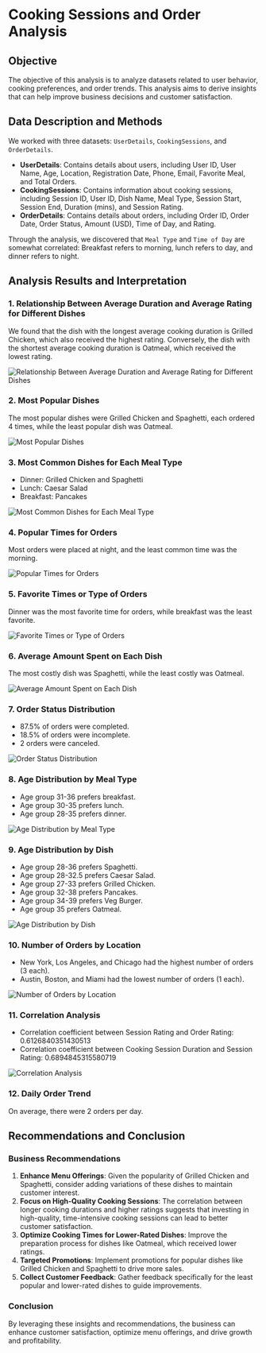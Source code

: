 # Cooking Sessions and Order Analysis

## Objective

The objective of this analysis is to analyze datasets related to user behavior, cooking preferences, and order trends. This analysis aims to derive insights that can help improve business decisions and customer satisfaction.

## Data Description and Methods

We worked with three datasets: `UserDetails`, `CookingSessions`, and `OrderDetails`.

- **UserDetails**: Contains details about users, including User ID, User Name, Age, Location, Registration Date, Phone, Email, Favorite Meal, and Total Orders.
- **CookingSessions**: Contains information about cooking sessions, including Session ID, User ID, Dish Name, Meal Type, Session Start, Session End, Duration (mins), and Session Rating.
- **OrderDetails**: Contains details about orders, including Order ID, Order Date, Order Status, Amount (USD), Time of Day, and Rating.

Through the analysis, we discovered that `Meal Type` and `Time of Day` are somewhat correlated: Breakfast refers to morning, lunch refers to day, and dinner refers to night.

## Analysis Results and Interpretation

### 1. Relationship Between Average Duration and Average Rating for Different Dishes
We found that the dish with the longest average cooking duration is Grilled Chicken, which also received the highest rating. Conversely, the dish with the shortest average cooking duration is Oatmeal, which received the lowest rating.

![Relationship Between Average Duration and Average Rating for Different Dishes](path_to_image)

### 2. Most Popular Dishes
The most popular dishes were Grilled Chicken and Spaghetti, each ordered 4 times, while the least popular dish was Oatmeal.

![Most Popular Dishes](path_to_image)

### 3. Most Common Dishes for Each Meal Type
- Dinner: Grilled Chicken and Spaghetti
- Lunch: Caesar Salad
- Breakfast: Pancakes

![Most Common Dishes for Each Meal Type](path_to_image)

### 4. Popular Times for Orders
Most orders were placed at night, and the least common time was the morning.

![Popular Times for Orders](path_to_image)

### 5. Favorite Times or Type of Orders
Dinner was the most favorite time for orders, while breakfast was the least favorite.

![Favorite Times or Type of Orders](path_to_image)

### 6. Average Amount Spent on Each Dish
The most costly dish was Spaghetti, while the least costly was Oatmeal.

![Average Amount Spent on Each Dish](path_to_image)

### 7. Order Status Distribution
- 87.5% of orders were completed.
- 18.5% of orders were incomplete.
- 2 orders were canceled.

![Order Status Distribution](path_to_image)

### 8. Age Distribution by Meal Type
- Age group 31-36 prefers breakfast.
- Age group 30-35 prefers lunch.
- Age group 28-35 prefers dinner.

![Age Distribution by Meal Type](path_to_image)

### 9. Age Distribution by Dish
- Age group 28-36 prefers Spaghetti.
- Age group 28-32.5 prefers Caesar Salad.
- Age group 27-33 prefers Grilled Chicken.
- Age group 32-38 prefers Pancakes.
- Age group 34-39 prefers Veg Burger.
- Age group 35 prefers Oatmeal.

![Age Distribution by Dish](path_to_image)

### 10. Number of Orders by Location
- New York, Los Angeles, and Chicago had the highest number of orders (3 each).
- Austin, Boston, and Miami had the lowest number of orders (1 each).

![Number of Orders by Location](path_to_image)

### 11. Correlation Analysis
- Correlation coefficient between Session Rating and Order Rating: 0.6126840351430513
- Correlation coefficient between Cooking Session Duration and Session Rating: 0.6894845315580719

![Correlation Analysis](path_to_image)

### 12. Daily Order Trend
On average, there were 2 orders per day.

## Recommendations and Conclusion

### Business Recommendations

1. **Enhance Menu Offerings**: Given the popularity of Grilled Chicken and Spaghetti, consider adding variations of these dishes to maintain customer interest.
2. **Focus on High-Quality Cooking Sessions**: The correlation between longer cooking durations and higher ratings suggests that investing in high-quality, time-intensive cooking sessions can lead to better customer satisfaction.
3. **Optimize Cooking Times for Lower-Rated Dishes**: Improve the preparation process for dishes like Oatmeal, which received lower ratings.
4. **Targeted Promotions**: Implement promotions for popular dishes like Grilled Chicken and Spaghetti to drive more sales.
5. **Collect Customer Feedback**: Gather feedback specifically for the least popular and lower-rated dishes to guide improvements.

### Conclusion

By leveraging these insights and recommendations, the business can enhance customer satisfaction, optimize menu offerings, and drive growth and profitability.
